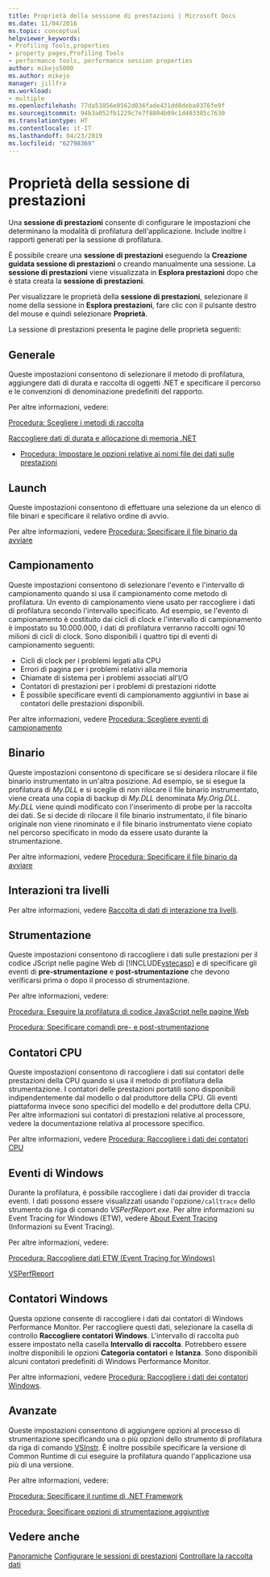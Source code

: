 ```yaml
---
title: Proprietà della sessione di prestazioni | Microsoft Docs
ms.date: 11/04/2016
ms.topic: conceptual
helpviewer_keywords:
- Profiling Tools,properties
- property pages,Profiling Tools
- performance tools, performance session properties
author: mikejo5000
ms.author: mikejo
manager: jillfra
ms.workload:
- multiple
ms.openlocfilehash: 77da53856e0562d036fade431dd0deba0376fe9f
ms.sourcegitcommit: 94b3a052fb1229c7e7f8804b09c1d403385c7630
ms.translationtype: HT
ms.contentlocale: it-IT
ms.lasthandoff: 04/23/2019
ms.locfileid: "62798369"
---
```

# <a name="performance-session-properties"></a>Proprietà della sessione di prestazioni

Una **sessione di prestazioni** consente di configurare le impostazioni che determinano la modalità di profilatura dell'applicazione. Include inoltre i rapporti generati per la sessione di profilatura.

È possibile creare una **sessione di prestazioni** eseguendo la **Creazione guidata sessione di prestazioni** o creando manualmente una sessione. La **sessione di prestazioni** viene visualizzata in **Esplora prestazioni** dopo che è stata creata la **sessione di prestazioni**.

Per visualizzare le proprietà della **sessione di prestazioni**, selezionare il nome della sessione in **Esplora prestazioni**, fare clic con il pulsante destro del mouse e quindi selezionare **Proprietà**.

La sessione di prestazioni presenta le pagine delle proprietà seguenti:

## <a name="general"></a>Generale

Queste impostazioni consentono di selezionare il metodo di profilatura, aggiungere dati di durata e raccolta di oggetti .NET e specificare il percorso e le convenzioni di denominazione predefiniti del rapporto.

Per altre informazioni, vedere:

[Procedura: Scegliere i metodi di raccolta](../profiling/how-to-choose-collection-methods.md)

[Raccogliere dati di durata e allocazione di memoria .NET](../profiling/collecting-dotnet-memory-allocation-and-lifetime-data.md)

- [Procedura: Impostare le opzioni relative ai nomi file dei dati sulle prestazioni](../profiling/how-to-set-performance-data-file-name-options.md)

## <a name="launch"></a>Launch

Queste impostazioni consentono di effettuare una selezione da un elenco di file binari e specificare il relativo ordine di avvio.

Per altre informazioni, vedere [Procedura: Specificare il file binario da avviare](../profiling/how-to-specify-the-binary-to-start.md)

## <a name="sampling"></a>Campionamento

Queste impostazioni consentono di selezionare l'evento e l'intervallo di campionamento quando si usa il campionamento come metodo di profilatura. Un evento di campionamento viene usato per raccogliere i dati di profilatura secondo l'intervallo specificato. Ad esempio, se l'evento di campionamento è costituito dai cicli di clock e l'intervallo di campionamento è impostato su 10.000.000, i dati di profilatura verranno raccolti ogni 10 milioni di cicli di clock. Sono disponibili i quattro tipi di eventi di campionamento seguenti:

- Cicli di clock per i problemi legati alla CPU
- Errori di pagina per i problemi relativi alla memoria
- Chiamate di sistema per i problemi associati all'I/O
- Contatori di prestazioni per i problemi di prestazioni ridotte
- È possibile specificare eventi di campionamento aggiuntivi in base ai contatori delle prestazioni disponibili.

Per altre informazioni, vedere [Procedura: Scegliere eventi di campionamento](../profiling/how-to-choose-sampling-events.md)

## <a name="binary"></a>Binario
Queste impostazioni consentono di specificare se si desidera rilocare il file binario instrumentato in un'altra posizione. Ad esempio, se si esegue la profilatura di *My.DLL* e si sceglie di non rilocare il file binario instrumentato, viene creata una copia di backup di *My.DLL* denominata *My.Orig.DLL*. *My.DLL* viene quindi modificato con l'inserimento di probe per la raccolta dei dati. Se si decide di rilocare il file binario instrumentato, il file binario originale non viene rinominato e il file binario instrumentato viene copiato nel percorso specificato in modo da essere usato durante la strumentazione.

Per altre informazioni, vedere [Procedura: Specificare il file binario da avviare](../profiling/how-to-specify-the-binary-to-start.md)

## <a name="tier-interactions"></a>Interazioni tra livelli

Per altre informazioni, vedere [Raccolta di dati di interazione tra livelli](../profiling/collecting-tier-interaction-data.md).

## <a name="instrumentation"></a>Strumentazione

Queste impostazioni consentono di raccogliere i dati sulle prestazioni per il codice JScript nelle pagine Web di [!INCLUDE[vstecasp](../code-quality/includes/vstecasp_md.md)] e di specificare gli eventi di **pre-strumentazione** e **post-strumentazione** che devono verificarsi prima o dopo il processo di strumentazione.

Per altre informazioni, vedere:

[Procedura: Eseguire la profilatura di codice JavaScript nelle pagine Web](../profiling/how-to-profile-javascript-code-in-web-pages.md)

[Procedura: Specificare comandi pre- e post-strumentazione](../profiling/how-to-specify-pre-and-post-instrument-commands.md)

## <a name="cpu-counters"></a>Contatori CPU

Queste impostazioni consentono di raccogliere i dati sui contatori delle prestazioni della CPU quando si usa il metodo di profilatura della strumentazione. I contatori delle prestazioni portatili sono disponibili indipendentemente dal modello o dal produttore della CPU. Gli eventi piattaforma invece sono specifici del modello e del produttore della CPU. Per altre informazioni sui contatori di prestazioni relative al processore, vedere la documentazione relativa al processore specifico.

Per altre informazioni, vedere [Procedura: Raccogliere i dati dei contatori CPU](../profiling/how-to-collect-cpu-counter-data.md)

## <a name="windows-events"></a>Eventi di Windows

Durante la profilatura, è possibile raccogliere i dati dai provider di traccia eventi. I dati possono essere visualizzati usando l'opzione`/calltrace` dello strumento da riga di comando *VSPerfReport.exe*. Per altre informazioni su Event Tracing for Windows (ETW), vedere [About Event Tracing](http://go.microsoft.com/fwlink/?linkid=90752) (Informazioni su Event Tracing).

Per altre informazioni, vedere:

[Procedura: Raccogliere dati ETW (Event Tracing for Windows)](../profiling/how-to-collect-event-tracing-for-windows-etw-data.md)

[VSPerfReport](../profiling/vsperfreport.md)

## <a name="windows-counters"></a>Contatori Windows

Questa opzione consente di raccogliere i dati dai contatori di Windows Performance Monitor. Per raccogliere questi dati, selezionare la casella di controllo **Raccogliere contatori Windows**. L'intervallo di raccolta può essere impostato nella casella **Intervallo di raccolta**. Potrebbero essere inoltre disponibili le opzioni **Categoria contatori** e **Istanza**. Sono disponibili alcuni contatori predefiniti di Windows Performance Monitor.

 Per altre informazioni, vedere [Procedura: Raccogliere i dati dei contatori Windows](../profiling/how-to-collect-windows-counter-data.md).

## <a name="advanced"></a>Avanzate

Queste impostazioni consentono di aggiungere opzioni al processo di strumentazione specificando una o più opzioni dello strumento di profilatura da riga di comando [VSInstr](../profiling/vsinstr.md). È inoltre possibile specificare la versione di Common Runtime di cui eseguire la profilatura quando l'applicazione usa più di una versione.

Per altre informazioni, vedere:

[Procedura: Specificare il runtime di .NET Framework](../profiling/how-to-specify-the-dotnet-framework-runtime.md)

[Procedura: Specificare opzioni di strumentazione aggiuntive](../profiling/how-to-specify-additional-instrumentation-options.md)

## <a name="see-also"></a>Vedere anche

[Panoramiche](../profiling/overviews-performance-tools.md)
[Configurare le sessioni di prestazioni](../profiling/configuring-performance-sessions.md)
[Controllare la raccolta dati](../profiling/controlling-data-collection.md)